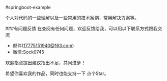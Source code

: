  #springboot-example

个人对代码的一些理解以及一些常用的技术案例，常用解决方案等。



###有问题反馈
在查阅有任何问题，欢迎反馈给我，可以用以下联系方式跟我交流

* 邮件(17775151940@163.com)
* 微信:Sock0745

欢迎指点提出建议指出不足，共同进步！

希望你喜欢我的作品，同时也能支持一下 点个Star。
